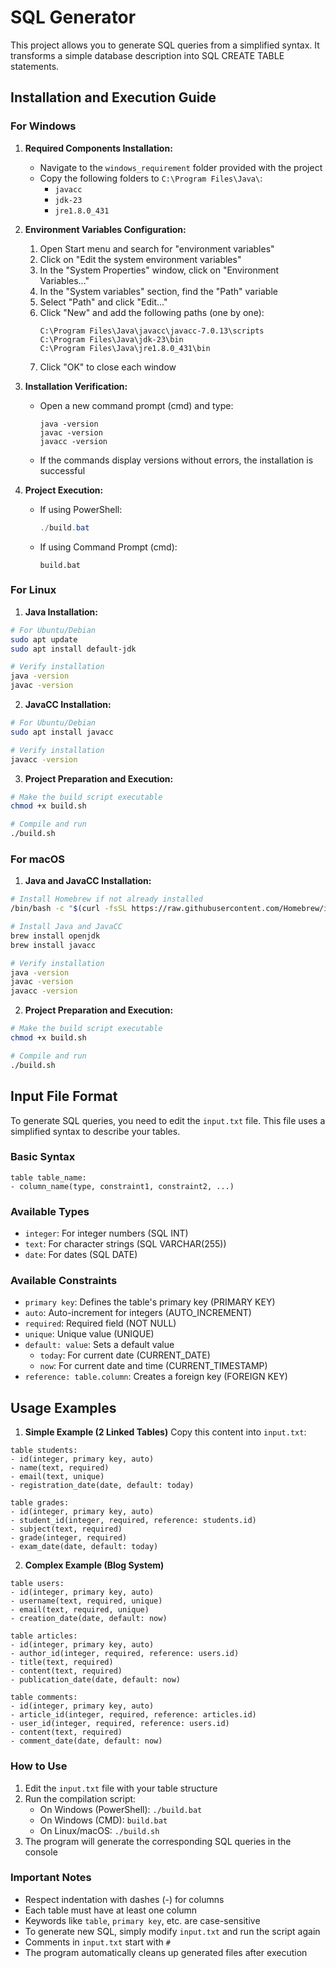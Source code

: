 # SQL Generator 

This project allows you to generate SQL queries from a simplified syntax. It transforms a simple database description into SQL CREATE TABLE statements.

## Installation and Execution Guide 

### For Windows 

1. **Required Components Installation:**
   - Navigate to the `windows_requirement` folder provided with the project
   - Copy the following folders to `C:\Program Files\Java\`:
     - `javacc`
     - `jdk-23`
     - `jre1.8.0_431`

2. **Environment Variables Configuration:**
   1. Open Start menu and search for "environment variables"
   2. Click on "Edit the system environment variables"
   3. In the "System Properties" window, click on "Environment Variables..."
   4. In the "System variables" section, find the "Path" variable
   5. Select "Path" and click "Edit..."
   6. Click "New" and add the following paths (one by one):
      ```
      C:\Program Files\Java\javacc\javacc-7.0.13\scripts
      C:\Program Files\Java\jdk-23\bin
      C:\Program Files\Java\jre1.8.0_431\bin
      ```
   7. Click "OK" to close each window

3. **Installation Verification:**
   - Open a new command prompt (cmd) and type:
     ```batch
     java -version
     javac -version
     javacc -version
     ```
   - If the commands display versions without errors, the installation is successful

4. **Project Execution:**
   - If using PowerShell:
     ```powershell
     ./build.bat
     ```
   - If using Command Prompt (cmd):
     ```batch
     build.bat
     ```

### For Linux 

1. **Java Installation:**
```bash
# For Ubuntu/Debian
sudo apt update
sudo apt install default-jdk

# Verify installation
java -version
javac -version
```

2. **JavaCC Installation:**
```bash
# For Ubuntu/Debian
sudo apt install javacc

# Verify installation
javacc -version
```

3. **Project Preparation and Execution:**
```bash
# Make the build script executable
chmod +x build.sh

# Compile and run
./build.sh
```

### For macOS 

1. **Java and JavaCC Installation:**
```bash
# Install Homebrew if not already installed
/bin/bash -c "$(curl -fsSL https://raw.githubusercontent.com/Homebrew/install/HEAD/install.sh)"

# Install Java and JavaCC
brew install openjdk
brew install javacc

# Verify installation
java -version
javac -version
javacc -version
```

2. **Project Preparation and Execution:**
```bash
# Make the build script executable
chmod +x build.sh

# Compile and run
./build.sh
```

## Input File Format 

To generate SQL queries, you need to edit the `input.txt` file. This file uses a simplified syntax to describe your tables.

### Basic Syntax
```
table table_name:
- column_name(type, constraint1, constraint2, ...)
```

### Available Types
- `integer`: For integer numbers (SQL INT)
- `text`: For character strings (SQL VARCHAR(255))
- `date`: For dates (SQL DATE)

### Available Constraints
- `primary key`: Defines the table's primary key (PRIMARY KEY)
- `auto`: Auto-increment for integers (AUTO_INCREMENT)
- `required`: Required field (NOT NULL)
- `unique`: Unique value (UNIQUE)
- `default: value`: Sets a default value
  - `today`: For current date (CURRENT_DATE)
  - `now`: For current date and time (CURRENT_TIMESTAMP)
- `reference: table.column`: Creates a foreign key (FOREIGN KEY)

## Usage Examples 

1. **Simple Example (2 Linked Tables)**
Copy this content into `input.txt`:
```
table students:
- id(integer, primary key, auto)
- name(text, required)
- email(text, unique)
- registration_date(date, default: today)

table grades:
- id(integer, primary key, auto)
- student_id(integer, required, reference: students.id)
- subject(text, required)
- grade(integer, required)
- exam_date(date, default: today)
```

2. **Complex Example (Blog System)**
```
table users:
- id(integer, primary key, auto)
- username(text, required, unique)
- email(text, required, unique)
- creation_date(date, default: now)

table articles:
- id(integer, primary key, auto)
- author_id(integer, required, reference: users.id)
- title(text, required)
- content(text, required)
- publication_date(date, default: now)

table comments:
- id(integer, primary key, auto)
- article_id(integer, required, reference: articles.id)
- user_id(integer, required, reference: users.id)
- content(text, required)
- comment_date(date, default: now)
```

### How to Use 

1. Edit the `input.txt` file with your table structure
2. Run the compilation script:
   - On Windows (PowerShell): `./build.bat`
   - On Windows (CMD): `build.bat`
   - On Linux/macOS: `./build.sh`
3. The program will generate the corresponding SQL queries in the console

### Important Notes 
- Respect indentation with dashes (-) for columns
- Each table must have at least one column
- Keywords like `table`, `primary key`, etc. are case-sensitive
- To generate new SQL, simply modify `input.txt` and run the script again
- Comments in `input.txt` start with `#`
- The program automatically cleans up generated files after execution
